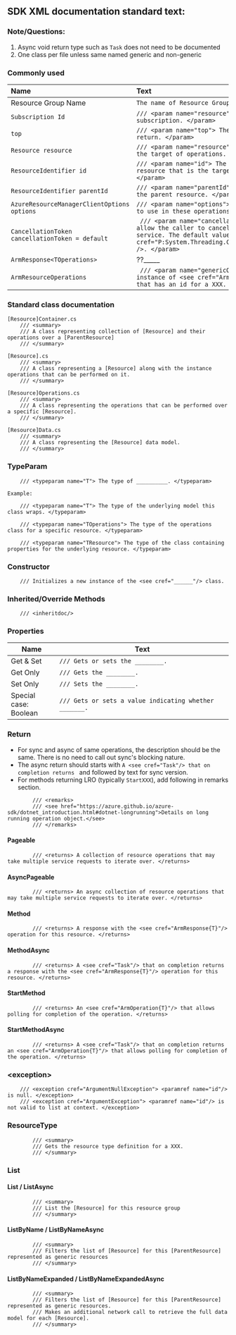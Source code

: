 ## SDK XML documentation standard text:
### Note/Questions:
1. Async void return type such as `Task` does not need to be documented
2. One class per file unless same named generic and non-generic



### Commonly used

| Name       | Text     |
| :------------- | :----------- |
| Resource Group Name | `The name of Resource Group.` |
| `Subscription Id` | `/// <param name="resource"> The id of the Azure subscription. </param>` |
| `top` | `/// <param name="top"> The number of results to return. </param>` |
| `Resource resource` | `/// <param name="resource"> The resource that is the target of operations. </param>` |
| `ResourceIdentifier id` | `/// <param name="id"> The identifier of the resource that is the target of operations. </param>`|
| `ResourceIdentifier parentId` | `/// <param name="parentId"> The resource Id of the parent resource. </param>` |
| `AzureResourceManagerClientOptions options` | `/// <param name="options"> The client parameters to use in these operations. </param>` |
| `CancellationToken cancellationToken = default` | ``` /// <param name="cancellationToken"> A token to allow the caller to cancel the call to the service. The default value is <see cref="P:System.Threading.CancellationToken.None" />. </param>``` |
| `ArmResponse<TOperations>` | ??_____ |
| `ArmResourceOperations` | ``` /// <param name="genericOperations"> An instance of <see cref="ArmResourceOperations"/> that has an id for a XXX. </param>``` |

### Standard class documentation

```
[Resource]Container.cs
    /// <summary>
    /// A class representing collection of [Resource] and their operations over a [ParentResource]
    /// </summary>

[Resource].cs
    /// <summary>
    /// A class representing a [Resource] along with the instance operations that can be performed on it.
    /// </summary>

[Resource]Operations.cs
    /// <summary>
    /// A class representing the operations that can be performed over a specific [Resource].
    /// </summary>

[Resource]Data.cs
    /// <summary>
    /// A class representing the [Resource] data model.
    /// </summary>
```

### TypeParam

```
    /// <typeparam name="T"> The type of __________. </typeparam>	

Example:

    /// <typeparam name="T"> The type of the underlying model this class wraps. </typeparam>  

    /// <typeparam name="TOperations"> The type of the operations class for a specific resource. </typeparam>

    /// <typeparam name="TResource"> The type of the class containing properties for the underlying resource. </typeparam>
```

### Constructor
```
    /// Initializes a new instance of the <see cref="______"/> class.	
```

### Inherited/Override Methods
```
    /// <inheritdoc/>
```

### Properties

| Name       | Text                      |
| - | - |
|Get & Set | `/// Gets or sets the ________.` |
|Get Only | `/// Gets the ________.`|
|Set Only | `/// Sets the ________.`|
|Special case:<br>Boolean  | `/// Gets or sets a value indicating whether _______.`|

### Return

* For sync and async of same operations, the description should be the same. There is no need to call out sync's blocking nature.
* The async return should starts with `A <see cref="Task"/> that on completion returns ` and followed by text for sync version.
* For methods returning LRO (typically `StartXXX`), add following in remarks section.

```
        /// <remarks>
        /// <see href="https://azure.github.io/azure-sdk/dotnet_introduction.html#dotnet-longrunning">Details on long running operation object.</see>
        /// </remarks>
```

#### Pageable

```
        /// <returns> A collection of resource operations that may take multiple service requests to iterate over. </returns>
```

#### AsyncPageable

```
        /// <returns> An async collection of resource operations that may take multiple service requests to iterate over. </returns>
```

#### Method

```
        /// <returns> A response with the <see cref="ArmResponse{T}"/> operation for this resource. </returns>
```

#### MethodAsync

```
        /// <returns> A <see cref="Task"/> that on completion returns a response with the <see cref="ArmResponse{T}"/> operation for this resource. </returns>
```

#### StartMethod

```
        /// <returns> An <see cref="ArmOperation{T}"/> that allows polling for completion of the operation. </returns>
```

#### StartMethodAsync

```
        /// <returns> A <see cref="Task"/> that on completion returns an <see cref="ArmOperation{T}"/> that allows polling for completion of the operation. </returns>
```

### \<exception>

```
    /// <exception cref="ArgumentNullException"> <paramref name="id"/> is null. </exception>
    /// <exception cref="ArgumentException"> <paramref name="id"/> is not valid to list at context. </exception>
```

### ResourceType

```
        /// <summary>
        /// Gets the resource type definition for a XXX.
        /// </summary>
```

### List

#### List / ListAsync

```
        /// <summary>
        /// List the [Resource] for this resource group
        /// </summary>
```

#### ListByName / ListByNameAsync

```
        /// <summary>
        /// Filters the list of [Resource] for this [ParentResource] represented as generic resources
        /// </summary>
```

#### ListByNameExpanded / ListByNameExpandedAsync

```
        /// <summary>
        /// Filters the list of [Resource] for this [ParentResource] represented as generic resources.
        /// Makes an additional network call to retrieve the full data model for each [Resource].
        /// </summary>
```
